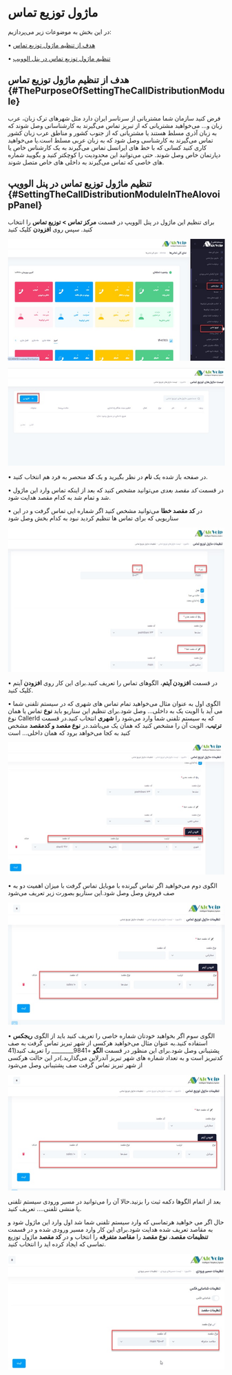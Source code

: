 # ماژول توزیع تماس

در این بخش به موضوعات زیر می‌پردازیم:

•	[هدف از تنظیم ماژول توزیع تماس ](#ThePurposeOfSettingTheCallDistributionModule)

•	[تنظیم ماژول توزیع تماس در پنل الوویپ ](#SettingTheCallDistributionModuleInTheAlovoipPanel)

## هدف از تنظیم ماژول توزیع تماس {#ThePurposeOfSettingTheCallDistributionModule}

فرض کنید سازمان شما مشتریانی از سرتاسر ایران دارد مثل شهرهای ترک زبان، عرب زبان و... می‌خواهید مشتریانی که از تبریز تماس می‌گیرند به کارشناسانی وصل شوند که به زبان آذری مسلط هستند یا مشتریانی که از جنوب کشور و مناطق عرب زبان کشور تماس می‌گیرند به کارشناسی وصل شود که به زبان عربی مسلط است.یا می‌خواهید کاری کنید کسانی که با خط های ایرانسل تماس می‌گیرند به یک کارشناس خاص یا دپارتمان خاص وصل شوند. حتی می‌توانید این محدودیت را کوچکتر کنید و بگویید شماره های خاصی که تماس می‌گیرند به داخلی های خاص متصل شوند.

## تنظیم ماژول توزیع تماس در پنل الوویپ {#SettingTheCallDistributionModuleInTheAlovoipPanel}

برای تنظیم این ماژول در پنل الوویپ در قسمت **مرکز تماس > توزیع تماس** را انتخاب کنید. سپس روی **افزودن** کلیک کنید



![مسیر ماژول توضیع تماس ](./Images/Anrufverteilungs-Path1.jpg)

![مسیر ماژول توضیع تماس ](./Images/Anrufverteilungs-Path2.jpg)

•	در صفحه باز شده یک **نام** در نظر بگیرید و یک **کد** منحصر به فرد هم انتخاب کنید.

•	 در قسمت *کد مقصد بعدی* می‌توانید مشخص کنید که بعد از اینکه تماس وارد این ماژول شد و تمام شد به کدام مقصد هدایت شود.

• در **کد مقصد خطا** می‌توانید مشخص کنید اگر شماره ایی تماس گرفت و در این سناریویی که برای تماس ها تنظیم کردید نبود به کدام بخش وصل شود

![تنظیمات ماژول توضیع تماس ](./Images/Anrufverteilungs-Setting.jpg)

•	در قسمت **افزودن آیتم**، الگوهای تماس را تعریف کنید.برای این کار روی **افزودن** آیتم کلیک کنید.

•	الگوی اول
به عنوان مثال می‌خواهید تمام تماس های شهری که در سیستم تلفنی شما می آید با الویت یک به داخلی... وصل شود.برای تنظیم این سناریو باید **نوع** تماس یا همان نوع CallerId که به سیستم تلفنی شما وارد می‌شود را **شهری** انتخاب کنید.در قسمت **ترتیب**، الویت آن را مشخص کنید که همان یک می‌باشد.در **نوع مقصد و کدمقصد** مشخص ‌کنید به کجا می‌خواهد برود که همان داخلی... است

![تنظیمات ماژول توضیع تماس ](./Images/Anrufverteilungs-Setting1.jpg)

• الگوی دوم
می‌خواهید اگر تماس گیرنده با موبایل تماس گرفت با میزان اهمیت دو به صف فروش وصل وصل شود.این سناریو بصورت زیر تعریف می‌شود

![تنظیمات ماژول توضیع تماس ](./Images/Anrufverteilungs-Setting2.jpg)

•	الگوی سوم
اگر بخواهید خودتان شماره خاصی را تعریف کنید باید از الگوی **ریجکس** استفاده کنید.به عنوان مثال می‌خواهید هرکسی از شهر تبریز تماس گرفت به صف پشتیبانی وصل شود.برای این منظور در قسمت **الگو** +9841________ را تعریف ‌کنید(41 کدتبریز است و به تعداد شماره های شهر تبریز آندرلاین می‌گذارید.)در این حالت هرکسی از شهر تبریز تماس گرفت صف پشتیبانی وصل  می‌شود

![تنظیمات ماژول توضیع تماس ](./Images/Anrufverteilungs-Setting3.jpg)



بعد از اتمام الگوها دکمه ثبت را بزنید.حالا آن را می‌توانید در مسیر ورودی سیستم تلفنی یا منشی تلفنی.... تعریف کنید.

حال اگر می خواهید هرتماسی که وارد سیستم تلفنی شما شد اول وارد این ماژول شود و به مقاصد تعریف شده هدایت شود.برای این کار وارد مسیر ورودی شده و در قسمت **تنظیمات مقصد**، **نوع مقصد** را **مقاصد متفرقه** را انتخاب و در **کد مقصد** ماژول توزیع تماسی که ایجاد کرده اید را انتخاب کنید.

![تنظیمات ماژول توضیع تماس ](./Images/Anrufverteilungs-Setting4.jpg)